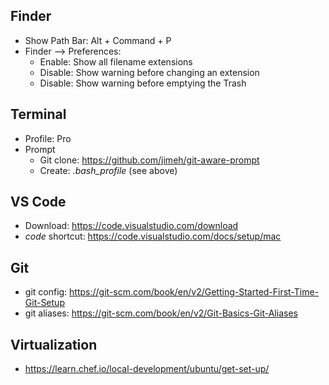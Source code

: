 ## Finder
* Show Path Bar: Alt + Command + P
* Finder --> Preferences:
  * Enable: Show all filename extensions
  * Disable: Show warning before changing an extension
  * Disable: Show warning before emptying the Trash

## Terminal
* Profile: Pro
* Prompt
  * Git clone: https://github.com/jimeh/git-aware-prompt
  * Create: _.bash_profile_ (see above)

## VS Code
* Download: https://code.visualstudio.com/download
* _code_ shortcut: https://code.visualstudio.com/docs/setup/mac

## Git
* git config: https://git-scm.com/book/en/v2/Getting-Started-First-Time-Git-Setup
* git aliases: https://git-scm.com/book/en/v2/Git-Basics-Git-Aliases

## Virtualization
* https://learn.chef.io/local-development/ubuntu/get-set-up/
